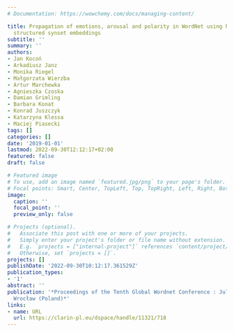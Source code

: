 ```yaml
---
# Documentation: https://wowchemy.com/docs/managing-content/

title: Propagation of emotions, arousal and polarity in WordNet using heterogeneous
  structured synset embeddings
subtitle: ''
summary: ''
authors:
- Jan Kocoń
- Arkadiusz Janz
- Monika Riegel
- Małgorzata Wierzba
- Artur Marchewka
- Agnieszka Czoska
- Damian Grimling
- Barbara Konat
- Konrad Juszczyk
- Katarzyna Klessa
- Maciej Piasecki
tags: []
categories: []
date: '2019-01-01'
lastmod: 2022-09-30T12:12:17+02:00
featured: false
draft: false

# Featured image
# To use, add an image named `featured.jpg/png` to your page's folder.
# Focal points: Smart, Center, TopLeft, Top, TopRight, Left, Right, BottomLeft, Bottom, BottomRight.
image:
  caption: ''
  focal_point: ''
  preview_only: false

# Projects (optional).
#   Associate this post with one or more of your projects.
#   Simply enter your project's folder or file name without extension.
#   E.g. `projects = ["internal-project"]` references `content/project/deep-learning/index.md`.
#   Otherwise, set `projects = []`.
projects: []
publishDate: '2022-09-30T10:12:17.361529Z'
publication_types:
- '1'
abstract: ''
publication: '*Proceedings of the Tenth Global Wordnet Conference : July 23-27, 2019,
  Wrocław (Poland)*'
links:
- name: URL
  url: https://clarin-pl.eu/dspace/handle/11321/718
---
```

